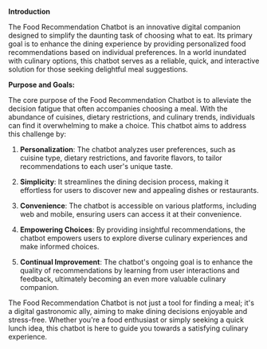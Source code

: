 **Introduction**

The Food Recommendation Chatbot is an innovative digital companion designed to simplify the daunting task of choosing what to eat. Its primary goal is to enhance the dining experience by providing personalized food recommendations based on individual preferences. In a world inundated with culinary options, this chatbot serves as a reliable, quick, and interactive solution for those seeking delightful meal suggestions.

**Purpose and Goals:**

The core purpose of the Food Recommendation Chatbot is to alleviate the decision fatigue that often accompanies choosing a meal. With the abundance of cuisines, dietary restrictions, and culinary trends, individuals can find it overwhelming to make a choice. This chatbot aims to address this challenge by:

1. **Personalization**: The chatbot analyzes user preferences, such as cuisine type, dietary restrictions, and favorite flavors, to tailor recommendations to each user's unique taste.

2. **Simplicity**: It streamlines the dining decision process, making it effortless for users to discover new and appealing dishes or restaurants.

3. **Convenience**: The chatbot is accessible on various platforms, including web and mobile, ensuring users can access it at their convenience.

4. **Empowering Choices**: By providing insightful recommendations, the chatbot empowers users to explore diverse culinary experiences and make informed choices.

5. **Continual Improvement**: The chatbot's ongoing goal is to enhance the quality of recommendations by learning from user interactions and feedback, ultimately becoming an even more valuable culinary companion.

The Food Recommendation Chatbot is not just a tool for finding a meal; it's a digital gastronomic ally, aiming to make dining decisions enjoyable and stress-free. Whether you're a food enthusiast or simply seeking a quick lunch idea, this chatbot is here to guide you towards a satisfying culinary experience.
